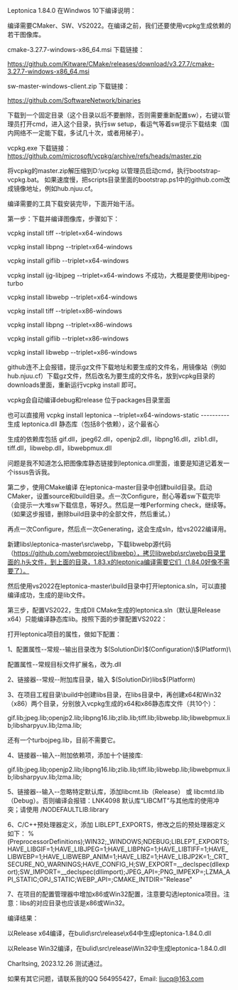 Leptonica 1.84.0 在Windwos 10下编译说明：

编译需要CMaker、SW、VS2022。在编译之前，我们还要使用vcpkg生成依赖的若干图像库。

cmake-3.27.7-windows-x86_64.msi 下载链接：

https://github.com/Kitware/CMake/releases/download/v3.27.7/cmake-3.27.7-windows-x86_64.msi

sw-master-windows-client.zip 下载链接：

https://github.com/SoftwareNetwork/binaries

下载到一个固定目录（这个目录以后不要删除，否则需要重新配置sw），右键以管理员打开cmd，进入这个目录，执行sw setup，看运气等着sw提示下载结束（国内网络不一定能下载，多试几十次，或者用梯子）。

vcpkg.exe 下载链接：
https://github.com/microsoft/vcpkg/archive/refs/heads/master.zip

将vcpkg的master.zip解压缩到D:\vcpkg
以管理员启动cmd，执行bootstrap-vcpkg.bat。
如果速度慢，把scripts目录里面的bootstrap.ps1中的github.com改成镜像地址，例如hub.njuu.cf。

编译需要的工具下载安装完毕，下面开始干活。

第一步：下载并编译图像库，步骤如下：

vcpkg install tiff --triplet=x64-windows

vcpkg install libpng --triplet=x64-windows

vcpkg install giflib --triplet=x64-windows

vcpkg install ijg-libjpeg --triplet=x64-windows  不成功，大概是要使用libjpeg-turbo

vcpkg install libwebp --triplet=x64-windows

vcpkg install tiff --triplet=x86-windows

vcpkg install libpng --triplet=x86-windows

vcpkg install giflib --triplet=x86-windows

vcpkg install libwebp --triplet=x86-windows

github连不上会报错，提示gz文件下载地址和要生成的文件名，用镜像站（例如 hub.njuu.cf）下载gz文件，然后改名为要生成的文件名，放到vcpkg目录的downloads里面，重新运行vcpkg install 即可。

vcpkg会自动编译debug和release
位于packages目录里面

也可以直接用
vcpkg install leptonica --triplet=x64-windows-static    ----------  生成 leptonica.dll 静态库（包括8个依赖），这个最省心

生成的依赖库包括 gif.dll，jpeg62.dll，openjp2.dll，libpng16.dll，zlib1.dll，tiff.dll，libwebp.dll，libwebpmux.dll

问题是我不知道怎么把图像库静态链接到leptonica.dll里面，谁要是知道记着发一个issus告诉我。

第二步，使用CMake编译
在leptonica-master目录中创建build目录。启动CMaker，设置source和build目录。点一次Configure，耐心等着sw下载完毕（会提示一大堆sw下载信息，等好久。然后是一堆Performing  check，继续等。（如果这步报错，删除build目录中的全部文件，然后重试。）

再点一次Configure，然后点一次Generating，这会生成sln，给vs2022编译用。

新建libs\leptonica-master\src\webp，下载libwebp源代码（https://github.com/webmproject/libwebp），拷贝libwebp\src\webp目录里面的.h头文件，到上面的目录，1.83.x的leptonica编译需要它们（1.84.0好像不需要了）。

然后使用vs2022在leptonica-master\build目录中打开leptonica.sln，可以直接编译成功，生成的是lib文件。

第三步，配置VS2022，生成Dll
CMake生成的leptonica.sln（默认是Release x64）只能编译静态库lib。按照下面的步骤配置VS2022：

打开leptonica项目的属性，做如下配置：

1、配置属性--常规--输出目录改为 \$(SolutionDir)\$(Configuration)\\\$(Platform)\

   配置属性--常规目标文件扩展名，改为.dll

2、链接器--常规--附加库目录，输入 $(SolutionDir)libs\$(Platform)

3、在项目工程目录\build中创建libs目录，在libs目录中，再创建x64和Win32（x86）两个目录，分别放入vcpkg生成的x64和x86静态库文件（共10个）：

gif.lib;jpeg.lib;openjp2.lib;libpng16.lib;zlib.lib;tiff.lib;libwebp.lib;libwebpmux.lib;libsharpyuv.lib;lzma.lib;

还有一个turbojpeg.lib，目前不需要它。

4、链接器--输入--附加依赖项，添加十个链接库:

gif.lib;jpeg.lib;openjp2.lib;libpng16.lib;zlib.lib;tiff.lib;libwebp.lib;libwebpmux.lib;libsharpyuv.lib;lzma.lib;

5、链接器--输入--忽略特定默认库，添加libcmt.lib（Release） 或 libcmtd.lib（Debug）。否则编译会报错：LNK4098	默认库“LIBCMT”与其他库的使用冲突；请使用 /NODEFAULTLIB:library	

6、C/C++预处理器定义，添加 LIBLEPT_EXPORTS，修改之后的预处理器定义如下：
%(PreprocessorDefinitions);WIN32;_WINDOWS;NDEBUG;LIBLEPT_EXPORTS;HAVE_LIBGIF=1;HAVE_LIBJPEG=1;HAVE_LIBPNG=1;HAVE_LIBTIFF=1;HAVE_LIBWEBP=1;HAVE_LIBWEBP_ANIM=1;HAVE_LIBZ=1;HAVE_LIBJP2K=1;_CRT_SECURE_NO_WARNINGS;HAVE_CONFIG_H;SW_EXPORT=__declspec(dllexport);SW_IMPORT=__declspec(dllimport);JPEG_API=;PNG_IMPEXP=;LZMA_API_STATIC;OPJ_STATIC;WEBP_API=;CMAKE_INTDIR="Release"

7、在项目的配置管理器中增加x86或Win32配置，注意要勾选leptonica项目。注意：libs的对应目录也应该是x86或Win32。

编译结果：

以Release x64编译，在bulid\src\release\x64中生成leptonica-1.84.0.dll

以Release Win32编译，在bulid\src\release\Win32中生成leptonica-1.84.0.dll

Charltsing, 2023.12.26 测试通过。

如果有其它问题，请联系我的QQ 564955427，Email: liucq@163.com
